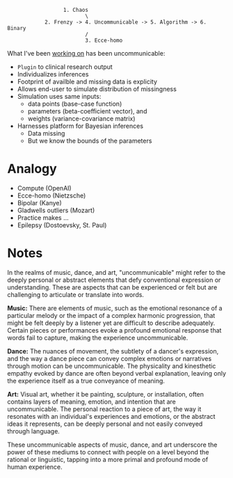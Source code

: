                       1. Chaos
                             \
                2. Frenzy -> 4. Uncommunicable -> 5. Algorithm -> 6. Binary
                             /
                             3. Ecce-homo

What I've been [working on](https://abikesa.github.io/digital/chapter5.html) has been uncommunicable:
- `Plugin` to clinical research output
- Individualizes inferences
- Footprint of availble and missing data is explicity
- Allows end-user to simulate distribution of missingness
- Simulation uses same inputs:
   - data points (base-case function)
   - parameters (beta-coefficient vector), and
   - weights (variance-covariance matrix)
- Harnesses platform for Bayesian inferences
   - Data missing
   - But we know the bounds of the parameters 

# Analogy
- Compute (OpenAI)
- Ecce-homo (Nietzsche)
- Bipolar (Kanye)
- Gladwells outliers (Mozart)
- Practice makes ...
- Epilepsy (Dostoevsky, St. Paul)

# Notes

In the realms of music, dance, and art, "uncommunicable" might refer to the deeply personal or abstract elements that defy conventional expression or understanding. These are aspects that can be experienced or felt but are challenging to articulate or translate into words.

**Music:** There are elements of music, such as the emotional resonance of a particular melody or the impact of a complex harmonic progression, that might be felt deeply by a listener yet are difficult to describe adequately. Certain pieces or performances evoke a profound emotional response that words fail to capture, making the experience uncommunicable.

**Dance:** The nuances of movement, the subtlety of a dancer's expression, and the way a dance piece can convey complex emotions or narratives through motion can be uncommunicable. The physicality and kinesthetic empathy evoked by dance are often beyond verbal explanation, leaving only the experience itself as a true conveyance of meaning.

**Art:** Visual art, whether it be painting, sculpture, or installation, often contains layers of meaning, emotion, and intention that are uncommunicable. The personal reaction to a piece of art, the way it resonates with an individual's experiences and emotions, or the abstract ideas it represents, can be deeply personal and not easily conveyed through language.

These uncommunicable aspects of music, dance, and art underscore the power of these mediums to connect with people on a level beyond the rational or linguistic, tapping into a more primal and profound mode of human experience.
